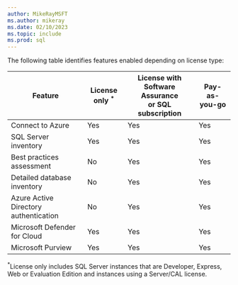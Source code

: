 ```yaml
---
author: MikeRayMSFT
ms.author: mikeray
ms.date: 02/10/2023
ms.topic: include
ms.prod: sql
---
```


The following table identifies features enabled depending on license type:

|Feature  |License only <sup>*</sup> |License with Software Assurance<br/>or SQL subscription  |Pay-as-you-go  |
|---------|---------|---------|---------|
|Connect to Azure |Yes |Yes |Yes |
|SQL Server inventory|Yes |Yes |Yes |
|Best practices assessment |No |Yes |Yes |
|Detailed database inventory |No |Yes |Yes |
|Azure Active Directory authentication |No |Yes |Yes |
|Microsoft Defender for Cloud|Yes |Yes |Yes |
|Microsoft Purview|Yes |Yes |Yes |

<sup>*</sup>License only includes SQL Server instances that are Developer, Express, Web or Evaluation Edition and instances using a Server/CAL license.
